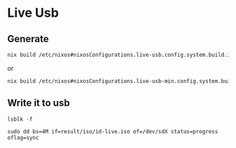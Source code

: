 # Live Usb

## Generate

```sh
nix build /etc/nixos#nixosConfigurations.live-usb.config.system.build.isoImage    
```

or

```sh
nix build /etc/nixos#nixosConfigurations.live-usb-min.config.system.build.isoImage
```

## Write it to usb

`lsblk -f`

`sudo dd bs=4M if=result/iso/id-live.iso of=/dev/sdX status=progress oflag=sync`
